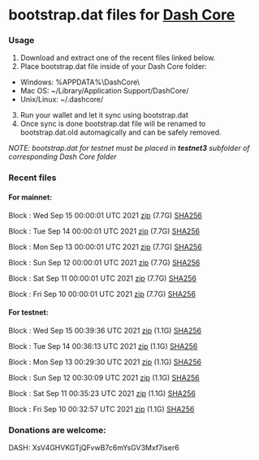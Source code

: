# bootstrap.dat files for [Dash Core](https://github.com/dashpay/dash)

### Usage

1. Download and extract one of the recent files linked below.
2. Place bootstrap.dat file inside of your Dash Core folder:
 - Windows: %APPDATA%\DashCore\
 - Mac OS: ~/Library/Application Support/DashCore/
 - Unix/Linux: ~/.dashcore/
3. Run your wallet and let it sync using bootstrap.dat
4. Once sync is done bootstrap.dat file will be renamed to bootstrap.dat.old automagically and can be safely removed.

_NOTE: bootstrap.dat for testnet must be placed in **testnet3** subfolder of corresponding Dash Core folder_

### Recent files

#### For mainnet:

Block [](https://insight.dash.org/insight/block/): Wed Sep 15 00:00:01 UTC 2021 [zip](https://dash-bootstrap.ams3.digitaloceanspaces.com/mainnet/2021-09-15/bootstrap.dat.zip) (7.7G) [SHA256](https://dash-bootstrap.ams3.digitaloceanspaces.com/mainnet/2021-09-15/sha256.txt)

Block [](https://insight.dash.org/insight/block/): Tue Sep 14 00:00:01 UTC 2021 [zip](https://dash-bootstrap.ams3.digitaloceanspaces.com/mainnet/2021-09-14/bootstrap.dat.zip) (7.7G) [SHA256](https://dash-bootstrap.ams3.digitaloceanspaces.com/mainnet/2021-09-14/sha256.txt)

Block [](https://insight.dash.org/insight/block/): Mon Sep 13 00:00:01 UTC 2021 [zip](https://dash-bootstrap.ams3.digitaloceanspaces.com/mainnet/2021-09-13/bootstrap.dat.zip) (7.7G) [SHA256](https://dash-bootstrap.ams3.digitaloceanspaces.com/mainnet/2021-09-13/sha256.txt)

Block [](https://insight.dash.org/insight/block/): Sun Sep 12 00:00:01 UTC 2021 [zip](https://dash-bootstrap.ams3.digitaloceanspaces.com/mainnet/2021-09-12/bootstrap.dat.zip) (7.7G) [SHA256](https://dash-bootstrap.ams3.digitaloceanspaces.com/mainnet/2021-09-12/sha256.txt)

Block [](https://insight.dash.org/insight/block/): Sat Sep 11 00:00:01 UTC 2021 [zip](https://dash-bootstrap.ams3.digitaloceanspaces.com/mainnet/2021-09-11/bootstrap.dat.zip) (7.7G) [SHA256](https://dash-bootstrap.ams3.digitaloceanspaces.com/mainnet/2021-09-11/sha256.txt)

Block [](https://insight.dash.org/insight/block/): Fri Sep 10 00:00:01 UTC 2021 [zip](https://dash-bootstrap.ams3.digitaloceanspaces.com/mainnet/2021-09-10/bootstrap.dat.zip) (7.7G) [SHA256](https://dash-bootstrap.ams3.digitaloceanspaces.com/mainnet/2021-09-10/sha256.txt)


#### For testnet:

Block [](https://testnet-insight.dashevo.org/insight/block/): Wed Sep 15 00:39:36 UTC 2021 [zip](https://dash-bootstrap.ams3.digitaloceanspaces.com/testnet/2021-09-15/bootstrap.dat.zip) (1.1G) [SHA256](https://dash-bootstrap.ams3.digitaloceanspaces.com/testnet/2021-09-15/sha256.txt)

Block [](https://testnet-insight.dashevo.org/insight/block/): Tue Sep 14 00:36:13 UTC 2021 [zip](https://dash-bootstrap.ams3.digitaloceanspaces.com/testnet/2021-09-14/bootstrap.dat.zip) (1.1G) [SHA256](https://dash-bootstrap.ams3.digitaloceanspaces.com/testnet/2021-09-14/sha256.txt)

Block [](https://testnet-insight.dashevo.org/insight/block/): Mon Sep 13 00:29:30 UTC 2021 [zip](https://dash-bootstrap.ams3.digitaloceanspaces.com/testnet/2021-09-13/bootstrap.dat.zip) (1.1G) [SHA256](https://dash-bootstrap.ams3.digitaloceanspaces.com/testnet/2021-09-13/sha256.txt)

Block [](https://testnet-insight.dashevo.org/insight/block/): Sun Sep 12 00:30:09 UTC 2021 [zip](https://dash-bootstrap.ams3.digitaloceanspaces.com/testnet/2021-09-12/bootstrap.dat.zip) (1.1G) [SHA256](https://dash-bootstrap.ams3.digitaloceanspaces.com/testnet/2021-09-12/sha256.txt)

Block [](https://testnet-insight.dashevo.org/insight/block/): Sat Sep 11 00:35:23 UTC 2021 [zip](https://dash-bootstrap.ams3.digitaloceanspaces.com/testnet/2021-09-11/bootstrap.dat.zip) (1.1G) [SHA256](https://dash-bootstrap.ams3.digitaloceanspaces.com/testnet/2021-09-11/sha256.txt)

Block [](https://testnet-insight.dashevo.org/insight/block/): Fri Sep 10 00:32:57 UTC 2021 [zip](https://dash-bootstrap.ams3.digitaloceanspaces.com/testnet/2021-09-10/bootstrap.dat.zip) (1.1G) [SHA256](https://dash-bootstrap.ams3.digitaloceanspaces.com/testnet/2021-09-10/sha256.txt)


### Donations are welcome:

DASH: XsV4GHVKGTjQFvwB7c6mYsGV3Mxf7iser6
